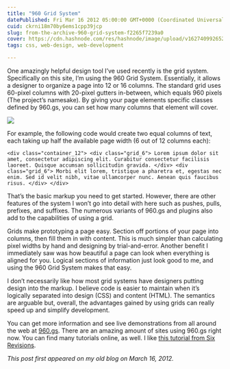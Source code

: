 ```yaml
---
title: "960 Grid System"
datePublished: Fri Mar 16 2012 05:00:00 GMT+0000 (Coordinated Universal Time)
cuid: ckrni18m70by6ems1cpp39jcp
slug: from-the-archive-960-grid-system-f2265f7239a0
cover: https://cdn.hashnode.com/res/hashnode/image/upload/v1627409926528/GU1-5ODei.png
tags: css, web-design, web-development

---
```



One amazingly helpful design tool I’ve used recently is the grid system. Specifically on this site, I’m using the 960 Grid System. Essentially, it allows a designer to organize a page into 12 or 16 columns. The standard grid uses 60-pixel columns with 20-pixel gutters in-between, which equals 960 pixels (The project’s namesake). By giving your page elements specific classes defined by 960.gs, you can set how many columns that element will cover.

![](https://cdn.hashnode.com/res/hashnode/image/upload/v1627409925113/8fGZIcLo6.png)

For example, the following code would create two equal columns of text, each taking up half the available page width (6 out of 12 columns each):

```
<div class="container_12"> <div class="grid_6"> Lorem ipsum dolor sit amet, consectetur adipiscing elit. Curabitur consectetur facilisis laoreet. Quisque accumsan sollicitudin gravida. </div> <div class="grid_6"> Morbi elit lorem, tristique a pharetra et, egestas nec enim. Sed id velit nibh, vitae ullamcorper nunc. Aenean quis faucibus risus. </div> </div>
```


That’s the basic markup you need to get started. However, there are other features of the system I won’t go into detail with here such as pushes, pulls, prefixes, and suffixes. The numerous variants of 960.gs and plugins also add to the capabilities of using a grid.

Grids make prototyping a page easy. Section off portions of your page into columns, then fill them in with content. This is much simpler than calculating pixel widths by hand and designing by trial-and-error. Another benefit I immediately saw was how beautiful a page can look when everything is aligned for you. Logical sections of information just look good to me, and using the 960 Grid System makes that easy.

I don’t necessarily like how most grid systems have designers putting design into the markup. I believe code is easier to maintain when it’s logically separated into design (CSS) and content (HTML). The semantics are arguable but, overall, the advantages gained by using grids can really speed up and simplify development.

You can get more information and see live demonstrations from all around the web at [960.gs](http://960.gs/). There are an amazing amount of sites using 960.gs right now. You can find many tutorials online, as well. I like [this tutorial from Six Revisions](http://sixrevisions.com/web_design/the-960-grid-system-made-easy/).

*This post first appeared on my old blog on March 16, 2012.*
